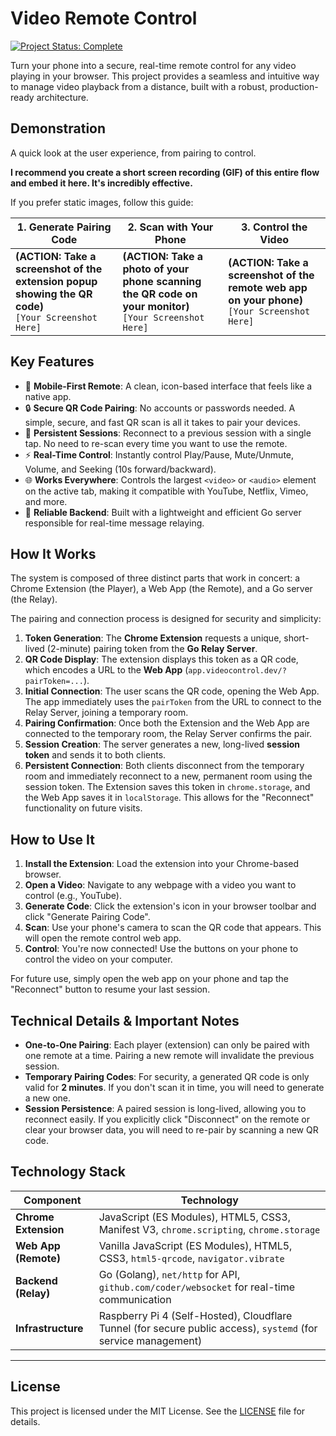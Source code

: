 # Video Remote Control

[![Project Status: Complete](https://img.shields.io/badge/status-complete-brightgreen)](https://github.com/mertdikmenn/video-controller)

Turn your phone into a secure, real-time remote control for any video playing in your browser. This project provides a seamless and intuitive way to manage video playback from a distance, built with a robust, production-ready architecture.

## Demonstration

A quick look at the user experience, from pairing to control.

**I recommend you create a short screen recording (GIF) of this entire flow and embed it here. It's incredibly effective.**

If you prefer static images, follow this guide:

| 1. Generate Pairing Code                                                                          | 2. Scan with Your Phone                                                                        | 3. Control the Video                                                                             |
| --------------------------------------------------------------------------------------------------- | ---------------------------------------------------------------------------------------------- | ------------------------------------------------------------------------------------------------ |
| **(ACTION: Take a screenshot of the extension popup showing the QR code)** <br> `[Your Screenshot Here]` | **(ACTION: Take a photo of your phone scanning the QR code on your monitor)** <br> `[Your Screenshot Here]` | **(ACTION: Take a screenshot of the remote web app on your phone)** <br> `[Your Screenshot Here]` |

## Key Features

-   📱 **Mobile-First Remote**: A clean, icon-based interface that feels like a native app.
-   🔒 **Secure QR Code Pairing**: No accounts or passwords needed. A simple, secure, and fast QR scan is all it takes to pair your devices.
-   🔄 **Persistent Sessions**: Reconnect to a previous session with a single tap. No need to re-scan every time you want to use the remote.
-   ⚡ **Real-Time Control**: Instantly control Play/Pause, Mute/Unmute, Volume, and Seeking (10s forward/backward).
-   🌐 **Works Everywhere**: Controls the largest `<video>` or `<audio>` element on the active tab, making it compatible with YouTube, Netflix, Vimeo, and more.
-   💪 **Reliable Backend**: Built with a lightweight and efficient Go server responsible for real-time message relaying.

## How It Works

The system is composed of three distinct parts that work in concert: a Chrome Extension (the Player), a Web App (the Remote), and a Go server (the Relay).

The pairing and connection process is designed for security and simplicity:

1.  **Token Generation**: The **Chrome Extension** requests a unique, short-lived (2-minute) pairing token from the **Go Relay Server**.
2.  **QR Code Display**: The extension displays this token as a QR code, which encodes a URL to the **Web App** (`app.videocontrol.dev/?pairToken=...`).
3.  **Initial Connection**: The user scans the QR code, opening the Web App. The app immediately uses the `pairToken` from the URL to connect to the Relay Server, joining a temporary room.
4.  **Pairing Confirmation**: Once both the Extension and the Web App are connected to the temporary room, the Relay Server confirms the pair.
5.  **Session Creation**: The server generates a new, long-lived **session token** and sends it to both clients.
6.  **Persistent Connection**: Both clients disconnect from the temporary room and immediately reconnect to a new, permanent room using the session token. The Extension saves this token in `chrome.storage`, and the Web App saves it in `localStorage`. This allows for the "Reconnect" functionality on future visits.

## How to Use It

1.  **Install the Extension**: Load the extension into your Chrome-based browser.
2.  **Open a Video**: Navigate to any webpage with a video you want to control (e.g., YouTube).
3.  **Generate Code**: Click the extension's icon in your browser toolbar and click "Generate Pairing Code".
4.  **Scan**: Use your phone's camera to scan the QR code that appears. This will open the remote control web app.
5.  **Control**: You're now connected! Use the buttons on your phone to control the video on your computer.

For future use, simply open the web app on your phone and tap the "Reconnect" button to resume your last session.

## Technical Details & Important Notes

-   **One-to-One Pairing**: Each player (extension) can only be paired with one remote at a time. Pairing a new remote will invalidate the previous session.
-   **Temporary Pairing Codes**: For security, a generated QR code is only valid for **2 minutes**. If you don't scan it in time, you will need to generate a new one.
-   **Session Persistence**: A paired session is long-lived, allowing you to reconnect easily. If you explicitly click "Disconnect" on the remote or clear your browser data, you will need to re-pair by scanning a new QR code.

## Technology Stack

| Component              | Technology                                                                                                  |
| ---------------------- | ----------------------------------------------------------------------------------------------------------- |
| **Chrome Extension**   | JavaScript (ES Modules), HTML5, CSS3, Manifest V3, `chrome.scripting`, `chrome.storage`                     |
| **Web App (Remote)**   | Vanilla JavaScript (ES Modules), HTML5, CSS3, `html5-qrcode`, `navigator.vibrate`                           |
| **Backend (Relay)**    | Go (Golang), `net/http` for API, `github.com/coder/websocket` for real-time communication                     |
| **Infrastructure**     | Raspberry Pi 4 (Self-Hosted), Cloudflare Tunnel (for secure public access), `systemd` (for service management) |

---
## License

This project is licensed under the MIT License. See the [LICENSE](LICENSE) file for details.